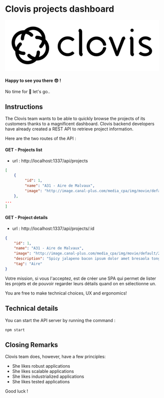 # Clovis projects dashboard
![logo](images/logo-clovis.png)

#### Happy to see you there :sunglasses: !

No time for :beer: let's go..


## Instructions

The Clovis team wants to be able to quickly browse the projects of its customers thanks to a magnificent dashboard.
Clovis backend developers have already created a REST API to retrieve project information.

Here are the two routes of the API :

#### GET - Projects list
- url : http://localhost:1337/api/projects
```json
[
    {
         "id": 1,
         "name": "A31 - Aire de Malvaux",
         "image": "http://image.canal-plus.com/media_cpa/img/movie/default/280_157/jpg/ANT_1163084_1_280_157.jpg"
    },
...
]
```

#### GET - Project details
- url : http://localhost:1337/api/projects/:id
```json
{
    "id": 1,
    "name": "A31 - Aire de Malvaux",
    "image": "http://image.canal-plus.com/media_cpa/img/movie/default/280_157/jpg/ANT_1163084_1_280_157.jpg",
    "description": "Spicy jalapeno bacon ipsum dolor amet bresaola tongue kevin t-bone ham hock pig pancetta chicken. Prosciutto cow tongue ham jerky. Spare ribs landjaeger burgdoggen, pork belly kevin strip steak pork chop filet mignon. Alcatra strip steak biltong beef ribs pork loin brisket short loin tail filet mignon hamburger beef fatback shankle. Pig leberkas meatloaf kevin doner ground round tenderloin. Andouille salami beef ribs leberkas.",
    "tag": "Aire"
}
```

Votre mission, si vous l'acceptez, est de créer une SPA qui permet de lister les projets et de pouvoir regarder leurs détails quand on en sélectionne un.

You are free to make technical choices, UX and ergonomics!


## Technical details

You can start the API server by running the command :
```
npm start
```

## Closing Remarks

Clovis team does, however, have a few principles:
* She likes robust applications
* She likes scalable applications
* She likes industrialized applications
* She likes tested applications

Good luck !
